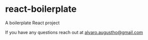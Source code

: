 # react-boilerplate
A boilerplate React project

If you have any questions reach out at alvaro.augustho@gmail.com
